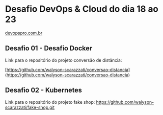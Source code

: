 # Desafio DevOps & Cloud do dia 18 ao 23
[devopspro.com.br ](https://imersao.devopspro.com.br/aulas/) 

## Desafio 01 - Desafio Docker

Link para o repositório do projeto conversão de distância:

[https://github.com/walyson-scarazzati/conversao-distancia](https://github.com/walyson-scarazzati/conversao-distancia)


## Desafio 02 - Kubernetes

Link para o repositório do projeto fake shop:
https://github.com/walyson-scarazzati/fake-shop.git


